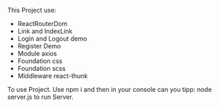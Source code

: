 This Project use:

- ReactRouterDom
- Link and IndexLink
- Login and Logout demo
- Register Demo
- Module axios
- Foundation css
- Foundation scss
- Middleware react-thunk

To use Project. Use npm i and then in your console can you tipp:
 node server.js to run Server.
 
